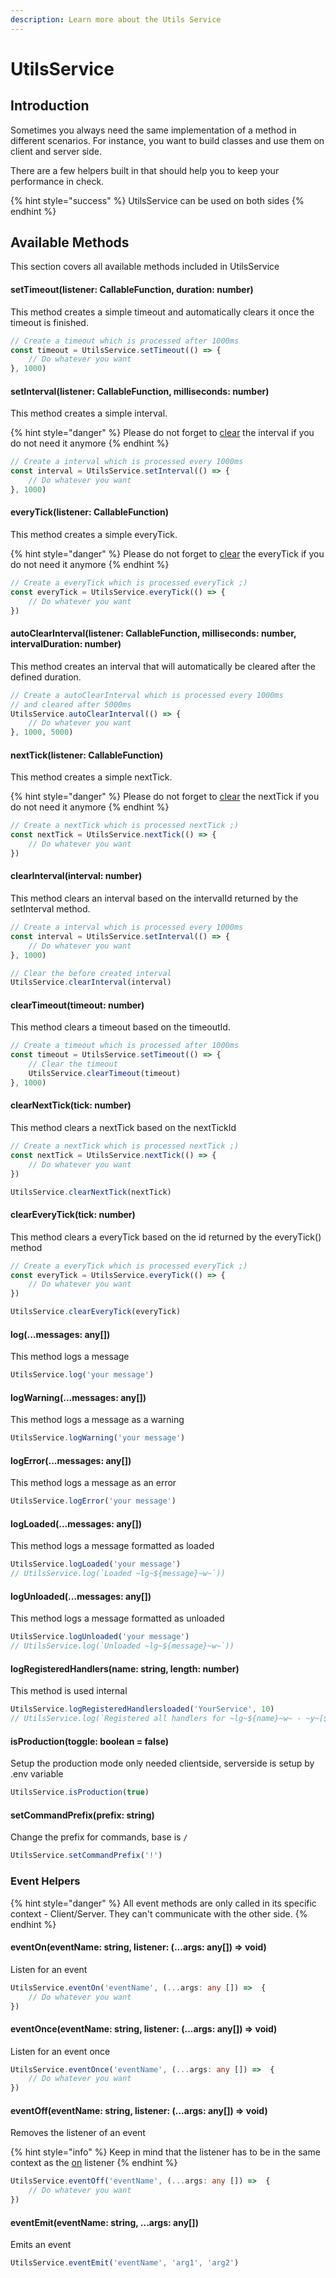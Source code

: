 ```yaml
---
description: Learn more about the Utils Service
---
```


# UtilsService

## Introduction

Sometimes you always need the same implementation of a method in different scenarios. For instance, you want to build classes and use them on client and server side.

There are a few helpers built in that should help you to keep your performance in check.

{% hint style="success" %}
UtilsService can be used on both sides
{% endhint %}

## Available Methods

This section covers all available methods included in UtilsService

#### setTimeout\(listener: CallableFunction, duration: number\)

This method creates a simple timeout and automatically clears it once the timeout is finished.

```typescript
// Create a timeout which is processed after 1000ms
const timeout = UtilsService.setTimeout(() => {
    // Do whatever you want
}, 1000)
```

#### setInterval\(listener: CallableFunction, milliseconds: number\)

This method creates a simple interval.

{% hint style="danger" %}
Please do not forget to [clear](utilsservice.md#clearinterval-interval-number) the interval if you do not need it anymore
{% endhint %}

```typescript
// Create a interval which is processed every 1000ms
const interval = UtilsService.setInterval(() => {
    // Do whatever you want
}, 1000)
```

#### everyTick\(listener: CallableFunction\)

This method creates a simple everyTick.

{% hint style="danger" %}
Please do not forget to [clear](utilsservice.md#cleareverytick-tick-number) the everyTick if you do not need it anymore
{% endhint %}

```typescript
// Create a everyTick which is processed everyTick ;)
const everyTick = UtilsService.everyTick(() => {
    // Do whatever you want
})
```

#### autoClearInterval\(listener: CallableFunction, milliseconds: number, intervalDuration: number\)

This method creates an interval that will automatically be cleared after the defined duration.

```typescript
// Create a autoClearInterval which is processed every 1000ms 
// and cleared after 5000ms
UtilsService.autoClearInterval(() => {
    // Do whatever you want
}, 1000, 5000)
```

#### nextTick\(listener: CallableFunction\)

This method creates a simple nextTick.

{% hint style="danger" %}
Please do not forget to [clear](utilsservice.md#clearnexttick-tick-number) the nextTick if you do not need it anymore
{% endhint %}

```typescript
// Create a nextTick which is processed nextTick ;)
const nextTick = UtilsService.nextTick(() => {
    // Do whatever you want
})
```

#### clearInterval\(interval: number\)

This method clears an interval based on the intervalId returned by the setInterval method.

```typescript
// Create a interval which is processed every 1000ms
const interval = UtilsService.setInterval(() => {
    // Do whatever you want
}, 1000)

// Clear the before created interval
UtilsService.clearInterval(interval)
```

#### clearTimeout\(timeout: number\)

This method clears a timeout based on the timeoutId.

```typescript
// Create a timeout which is processed after 1000ms
const timeout = UtilsService.setTimeout(() => {
    // Clear the timeout
    UtilsService.clearTimeout(timeout)
}, 1000)
```

#### clearNextTick\(tick: number\)

This method clears a nextTick based on the nextTickId

```typescript
// Create a nextTick which is processed nextTick ;)
const nextTick = UtilsService.nextTick(() => {
    // Do whatever you want
})

UtilsService.clearNextTick(nextTick)
```

#### clearEveryTick\(tick: number\)

This method clears a everyTick based on the id returned by the everyTick\(\) method

```typescript
// Create a everyTick which is processed everyTick ;)
const everyTick = UtilsService.everyTick(() => {
    // Do whatever you want
})

UtilsService.clearEveryTick(everyTick)
```

#### log\(...messages: any\[\]\)

This method logs a message

```typescript
UtilsService.log('your message')
```

#### logWarning\(...messages: any\[\]\)

This method logs a message as a warning

```typescript
UtilsService.logWarning('your message')
```

#### logError\(...messages: any\[\]\)

This method logs a message as an error

```typescript
UtilsService.logError('your message')
```

#### logLoaded\(...messages: any\[\]\)

This method logs a message formatted as loaded

```typescript
UtilsService.logLoaded('your message')
// UtilsService.log(`Loaded ~lg~${message}~w~`))
```

#### logUnloaded\(...messages: any\[\]\)

This method logs a message formatted as unloaded

```typescript
UtilsService.logUnloaded('your message')
// UtilsService.log(`Unloaded ~lg~${message}~w~`))
```

#### logRegisteredHandlers\(name: string, length: number\)

This method is used internal

```typescript
UtilsService.logRegisteredHandlersloaded('YourService', 10)
// UtilsService.log(`Registered all handlers for ~lg~${name}~w~ - ~y~[${length}]~w~`);
```

#### isProduction\(toggle: boolean = false\)

Setup the production mode only needed clientside, serverside is setup by .env variable

```typescript
UtilsService.isProduction(true)
```

#### setCommandPrefix\(prefix: string\)

Change the prefix for commands, base is `/`

```typescript
UtilsService.setCommandPrefix('!')
```

### Event Helpers

{% hint style="danger" %}
All event methods are only called in its specific context - Client/Server. They can't communicate with the other side.
{% endhint %}

#### eventOn\(eventName: string, listener: \(...args: any\[\]\) =&gt; void\)

Listen for an event

```typescript
UtilsService.eventOn('eventName', (...args: any []) =>  {
    // Do whatever you want
})
```

#### eventOnce\(eventName: string, listener: \(...args: any\[\]\) =&gt; void\)

Listen for an event once

```typescript
UtilsService.eventOnce('eventName', (...args: any []) =>  {
    // Do whatever you want
})
```

#### eventOff\(eventName: string, listener: \(...args: any\[\]\) =&gt; void\)

Removes the listener of an event

{% hint style="info" %}
Keep in mind that the listener has to be in the same context as the [on](utilsservice.md#eventon-eventname-string-listener-args-any-greater-than-void) listener
{% endhint %}

```typescript
UtilsService.eventOff('eventName', (...args: any []) =>  {
    // Do whatever you want
})
```

#### eventEmit\(eventName: string, ...args: any\[\]\)

Emits an event

```typescript
UtilsService.eventEmit('eventName', 'arg1', 'arg2')
```

